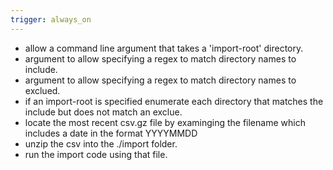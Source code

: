 ```yaml
---
trigger: always_on
---
```


* allow a command line argument that takes a 'import-root' directory.
* argument to allow specifying a regex to match directory names to include.
* argument to allow specifying a regex to match directory names to exclued.
* if an import-root is specified enumerate each directory that matches the include but does not match an exclue.
* locate the most recent csv.gz file by examinging the filename which includes a date in the format YYYYMMDD
* unzip the csv into the ./import folder.
* run the import code using that file.